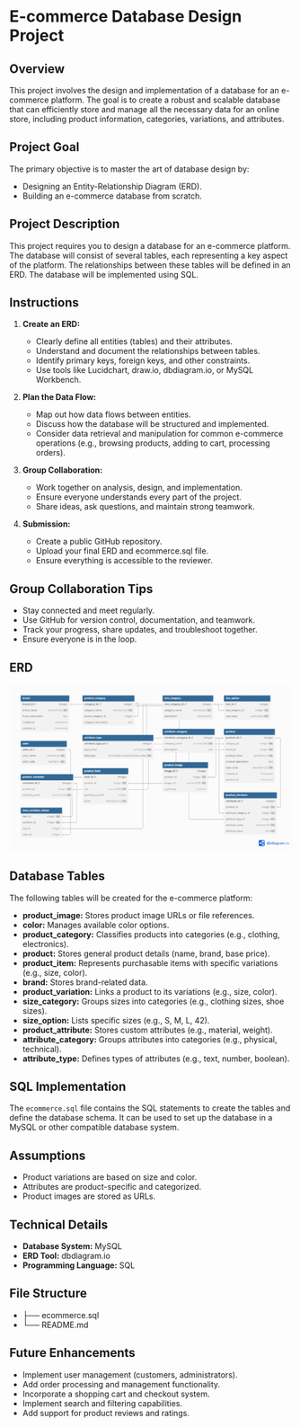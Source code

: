 # E-commerce Database Design Project

## Overview

This project involves the design and implementation of a database for an e-commerce platform.  The goal is to create a robust and scalable database that can efficiently store and manage all the necessary data for an online store, including product information, categories, variations, and attributes.

## Project Goal

The primary objective is to master the art of database design by:

* Designing an Entity-Relationship Diagram (ERD).
* Building an e-commerce database from scratch.

## Project Description

This project requires you to design a database for an e-commerce platform.  The database will consist of several tables, each representing a key aspect of the platform.  The relationships between these tables will be defined in an ERD.  The database will be implemented using SQL.

## Instructions

1.  **Create an ERD:**
    * Clearly define all entities (tables) and their attributes.
    * Understand and document the relationships between tables.
    * Identify primary keys, foreign keys, and other constraints.
    * Use tools like Lucidchart, draw.io, dbdiagram.io, or MySQL Workbench.

2.  **Plan the Data Flow:**
    * Map out how data flows between entities.
    * Discuss how the database will be structured and implemented.
    * Consider data retrieval and manipulation for common e-commerce operations (e.g., browsing products, adding to cart, processing orders).

3.  **Group Collaboration:**
    * Work together on analysis, design, and implementation.
    * Ensure everyone understands every part of the project.
    * Share ideas, ask questions, and maintain strong teamwork.

4.  **Submission:**
    * Create a public GitHub repository.
    * Upload your final ERD and ecommerce.sql file.
    * Ensure everything is accessible to the reviewer.

## Group Collaboration Tips

* Stay connected and meet regularly.
* Use GitHub for version control, documentation, and teamwork.
* Track your progress, share updates, and troubleshoot together.
* Ensure everyone is in the loop.

## ERD 

![ERD](images/erd.png)

## Database Tables

The following tables will be created for the e-commerce platform:

* **product_image:** Stores product image URLs or file references.
* **color:** Manages available color options.
* **product_category:** Classifies products into categories (e.g., clothing, electronics).
* **product:** Stores general product details (name, brand, base price).
* **product_item:** Represents purchasable items with specific variations (e.g., size, color).
* **brand:** Stores brand-related data.
* **product_variation:** Links a product to its variations (e.g., size, color).
* **size_category:** Groups sizes into categories (e.g., clothing sizes, shoe sizes).
* **size_option:** Lists specific sizes (e.g., S, M, L, 42).
* **product_attribute:** Stores custom attributes (e.g., material, weight).
* **attribute_category:** Groups attributes into categories (e.g., physical, technical).
* **attribute_type:** Defines types of attributes (e.g., text, number, boolean).

## SQL Implementation

The `ecommerce.sql` file contains the SQL statements to create the tables and define the database schema.  It can be used to set up the database in a MySQL or other compatible database system.

## Assumptions

* Product variations are based on size and color.
* Attributes are product-specific and categorized.
* Product images are stored as URLs.

## Technical Details

* **Database System:** MySQL
* **ERD Tool:** dbdiagram.io
* **Programming Language:** SQL

##  File Structure
* ├── ecommerce.sql
* └── README.md

## Future Enhancements
* Implement user management (customers, administrators).
* Add order processing and management functionality.
* Incorporate a shopping cart and checkout system.
* Implement search and filtering capabilities.
* Add support for product reviews and ratings.
